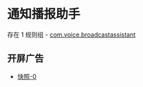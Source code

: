 # 通知播报助手

存在 1 规则组 - [com.voice.broadcastassistant](/src/apps/com.voice.broadcastassistant.ts)

## 开屏广告

- [快照-0](https://gkd-kit.gitee.io/import/12843573)
